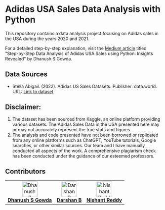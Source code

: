 # Adidas USA Sales Data Analysis with Python

This repository contains a data analysis project focusing on Adidas sales in the USA during the years 2020 and 2021.

For a detailed step-by-step explanation, visit the [Medium article](https://medium.com/@dhanushsgowda277/comprehensive-adidas-usa-sales-data-analysis-with-python-unveiling-trends-and-insights-26147ee2bc0f) titled "Step-by-Step Data Analysis of Adidas USA Sales using Python: Insights Revealed" by Dhanush S Gowda.

## Data Sources

- Stella Abigail. (2022). Adidas US Sales Datasets. Publisher: data.world. URL: [Link to dataset](https://data.world/stellabigail/adidas-us-sales-datasets)

## Disclaimer:

1. The dataset has been sourced from Kaggle, an online platform providing various datasets. The Adidas Sales Data in the USA presented here may or may not accurately represent the true stats and figures.
2. The analysis and code presented have not been borrowed or replicated from any online platforms such as ChatGPT, YouTube tutorials, Google searches, or other similar sources. Our team and I have manually conducted all aspects of the work. A comprehensive plagiarism check has been conducted under the guidance of our esteemed professors.

## Contributors

<table>
  <tr>
    <td align="center">
      <a href="https://github.com/Dhanush-S-Gowda">
      <img src="https://avatars.githubusercontent.com/Dhanush-S-Gowda" width="50px;" alt="Dhanush S Gowda"/><br />
      <b>Dhanush S Gowda</b>
      </a>
    </td>
    <td align="center">
      <a href="https://github.com/darshanreddy186">
      <img src="https://avatars.githubusercontent.com/darshanreddy186" width="50px;" alt="Darshan B"/><br />
      <b>Darshan B</b>
      </a>
    </td>
    <td align="center">
      <a href="https://github.com/bcNishantReddy">
      <img src="https://avatars.githubusercontent.com/bcNishantReddy" width="50px;" alt="Nishant Reddy"/><br />
      <b>Nishant Reddy</b>
      </a>
    </td>
  </tr>
</table>
